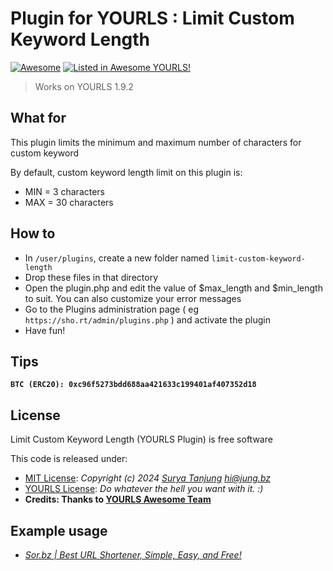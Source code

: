 # Plugin for YOURLS : Limit Custom Keyword Length

[![Awesome](https://awesome.re/badge.svg)](https://awesome.re) [![Listed in Awesome YOURLS!](https://img.shields.io/badge/Awesome-YOURLS-C5A3BE)](https://github.com/YOURLS/awesome)

> Works on YOURLS 1.9.2

## What for

This plugin limits the minimum and maximum number of characters for custom keyword

By default, custom keyword length limit on this plugin is:
  * MIN = 3 characters
  * MAX = 30 characters

## How to

* In `/user/plugins`, create a new folder named `limit-custom-keyword-length`
* Drop these files in that directory
* Open the plugin.php and edit the value of $max_length and $min_length to suit. You can also customize your error messages
* Go to the Plugins administration page ( eg `https://sho.rt/admin/plugins.php` ) and activate the plugin 
* Have fun!

## Tips

**`BTC (ERC20): 0xc96f5273bdd688aa421633c199401af407352d18`**

## License

Limit Custom Keyword Length (YOURLS Plugin) is free software

This code is released under:
* [MIT License](https://github.com/suryatanjung/yourls-limit-custom-keyword-length/blob/main/LICENSE): *Copyright (c) 2024 [Surya Tanjung](https://jung.bz/) [hi@jung.bz](mailto:hi@jung.bz)*
* [YOURLS License](https://github.com/YOURLS/YOURLS): *Do whatever the hell you want with it. :)*
* **Credits: Thanks to [YOURLS Awesome Team](https://github.com/YOURLS/YOURLS/graphs/contributors)**

## Example usage

* *[Sor.bz | Best URL Shortener, Simple, Easy, and Free!](https://sor.bz)*
